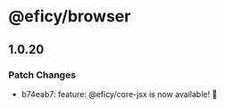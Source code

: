 # @eficy/browser

## 1.0.20

### Patch Changes

- b74eab7: feature: @eficy/core-jsx is now available! 🎉
